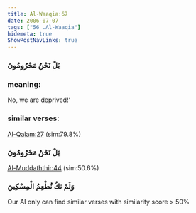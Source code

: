 ```yaml
---
title: Al-Waaqia:67
date: 2006-07-07
tags: ["56 .Al-Waaqia"]
hidemeta: true 
ShowPostNavLinks: true 
---
```

### بَلْ نَحْنُ مَحْرُومُونَ
### meaning: 
No, we are deprived!’
### similar verses: 

[Al-Qalam:27](/68/27) (sim:79.8%)

### بَلْ نَحْنُ مَحْرُومُونَ

[Al-Muddaththir:44](/74/44) (sim:50.6%)

### وَلَمْ نَكُ نُطْعِمُ الْمِسْكِينَ

Our AI only can find similar verses with similarity score > 50% 


